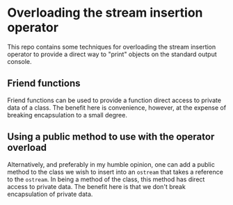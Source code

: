 # Overloading the stream insertion operator

This repo contains some techniques for overloading the stream insertion operator to provide a direct way to "print" objects on the standard output console.

## Friend functions

Friend functions can be used to provide a function direct access to private data of a class. The benefit here is convenience, however, at the expense of breaking encapsulation to a small degree.

## Using a public method to use with the operator overload

Alternatively, and preferably in my humble opinion, one can add a public method to the class we wish to insert into an `ostream` that takes a reference to the `ostream`. In being a method of the class, this method has direct access to private data. The benefit here is that we don't break encapsulation of private data.